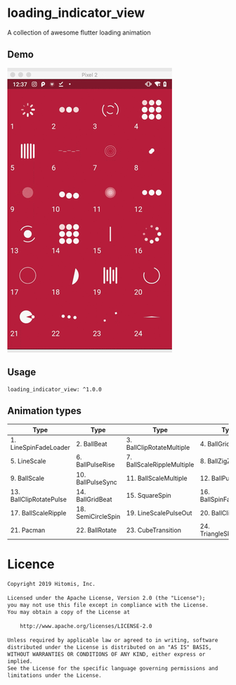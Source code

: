 # loading_indicator_view

A collection of awesome flutter loading animation


## Demo

<img src="flutter_indicator_view.gif" />

## Usage

```
loading_indicator_view: ^1.0.0
```


## Animation types

| Type | Type | Type | Type |
|---|---|---|---|
|1. LineSpinFadeLoader | 2. BallBeat | 3. BallClipRotateMultiple | 4. BallGridPulse |
|5. LineScale | 6. BallPulseRise | 7. BallScaleRippleMultiple | 8. BallZigZag |
|9. BallScale | 10. BallPulseSync| 11. BallScaleMultiple | 12. BallPulse |
|13. BallClipRotatePulse | 14. BallGridBeat | 15. SquareSpin | 16. BallSpinFadeLoader |
|17. BallScaleRipple | 18. SemiCircleSpin | 19. LineScalePulseOut | 20. BallClipRotate |
|21. Pacman | 22. BallRotate | 23. CubeTransition | 24. TriangleSkewSpin|


# Licence
    Copyright 2019 Hitomis, Inc.

    Licensed under the Apache License, Version 2.0 (the "License");
    you may not use this file except in compliance with the License.
    You may obtain a copy of the License at

        http://www.apache.org/licenses/LICENSE-2.0

    Unless required by applicable law or agreed to in writing, software
    distributed under the License is distributed on an "AS IS" BASIS,
    WITHOUT WARRANTIES OR CONDITIONS OF ANY KIND, either express or implied.
    See the License for the specific language governing permissions and
    limitations under the License.
